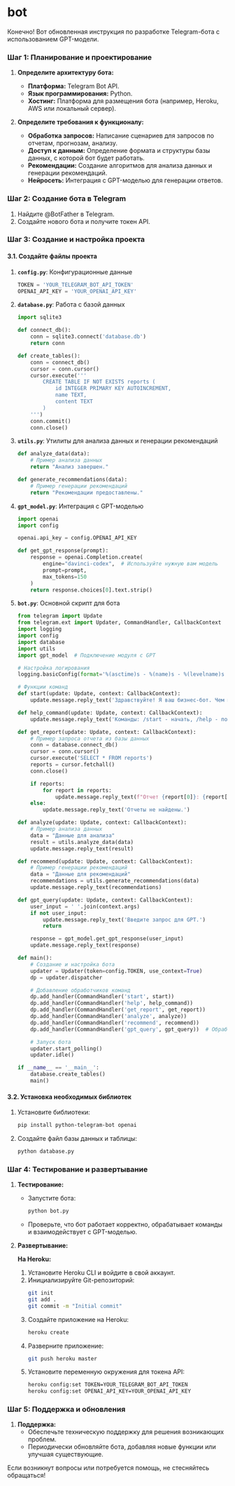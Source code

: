 # bot

Конечно! Вот обновленная инструкция по разработке Telegram-бота с использованием GPT-модели.

### Шаг 1: Планирование и проектирование

1. **Определите архитектуру бота:**
   - **Платформа:** Telegram Bot API.
   - **Язык программирования:** Python.
   - **Хостинг:** Платформа для размещения бота (например, Heroku, AWS или локальный сервер).

2. **Определите требования к функционалу:**
   - **Обработка запросов:** Написание сценариев для запросов по отчетам, прогнозам, анализу.
   - **Доступ к данным:** Определение формата и структуры базы данных, с которой бот будет работать.
   - **Рекомендации:** Создание алгоритмов для анализа данных и генерации рекомендаций.
   - **Нейросеть:** Интеграция с GPT-моделью для генерации ответов.

### Шаг 2: Создание бота в Telegram

1. Найдите @BotFather в Telegram.
2. Создайте нового бота и получите токен API.

### Шаг 3: Создание и настройка проекта

#### 3.1. Создайте файлы проекта

1. **`config.py`**: Конфигурационные данные
   ```python
   TOKEN = 'YOUR_TELEGRAM_BOT_API_TOKEN'
   OPENAI_API_KEY = 'YOUR_OPENAI_API_KEY'
   ```

2. **`database.py`**: Работа с базой данных
   ```python
   import sqlite3

   def connect_db():
       conn = sqlite3.connect('database.db')
       return conn

   def create_tables():
       conn = connect_db()
       cursor = conn.cursor()
       cursor.execute('''
           CREATE TABLE IF NOT EXISTS reports (
               id INTEGER PRIMARY KEY AUTOINCREMENT,
               name TEXT,
               content TEXT
           )
       ''')
       conn.commit()
       conn.close()
   ```

3. **`utils.py`**: Утилиты для анализа данных и генерации рекомендаций
   ```python
   def analyze_data(data):
       # Пример анализа данных
       return "Анализ завершен."

   def generate_recommendations(data):
       # Пример генерации рекомендаций
       return "Рекомендации предоставлены."
   ```

4. **`gpt_model.py`**: Интеграция с GPT-моделью
   ```python
   import openai
   import config

   openai.api_key = config.OPENAI_API_KEY

   def get_gpt_response(prompt):
       response = openai.Completion.create(
           engine="davinci-codex",  # Используйте нужную вам модель
           prompt=prompt,
           max_tokens=150
       )
       return response.choices[0].text.strip()
   ```

5. **`bot.py`**: Основной скрипт для бота
   ```python
   from telegram import Update
   from telegram.ext import Updater, CommandHandler, CallbackContext
   import logging
   import config
   import database
   import utils
   import gpt_model  # Подключение модуля с GPT

   # Настройка логирования
   logging.basicConfig(format='%(asctime)s - %(name)s - %(levelname)s - %(message)s', level=logging.INFO)

   # Функции команд
   def start(update: Update, context: CallbackContext):
       update.message.reply_text('Здравствуйте! Я ваш бизнес-бот. Чем могу помочь?')

   def help_command(update: Update, context: CallbackContext):
       update.message.reply_text('Команды: /start - начать, /help - помощь')

   def get_report(update: Update, context: CallbackContext):
       # Пример запроса отчета из базы данных
       conn = database.connect_db()
       cursor = conn.cursor()
       cursor.execute('SELECT * FROM reports')
       reports = cursor.fetchall()
       conn.close()

       if reports:
           for report in reports:
               update.message.reply_text(f"Отчет {report[0]}: {report[1]}\n{report[2]}")
       else:
           update.message.reply_text('Отчеты не найдены.')

   def analyze(update: Update, context: CallbackContext):
       # Пример анализа данных
       data = "Данные для анализа"
       result = utils.analyze_data(data)
       update.message.reply_text(result)

   def recommend(update: Update, context: CallbackContext):
       # Пример генерации рекомендаций
       data = "Данные для рекомендаций"
       recommendations = utils.generate_recommendations(data)
       update.message.reply_text(recommendations)

   def gpt_query(update: Update, context: CallbackContext):
       user_input = ' '.join(context.args)
       if not user_input:
           update.message.reply_text('Введите запрос для GPT.')
           return

       response = gpt_model.get_gpt_response(user_input)
       update.message.reply_text(response)

   def main():
       # Создание и настройка бота
       updater = Updater(token=config.TOKEN, use_context=True)
       dp = updater.dispatcher

       # Добавление обработчиков команд
       dp.add_handler(CommandHandler('start', start))
       dp.add_handler(CommandHandler('help', help_command))
       dp.add_handler(CommandHandler('get_report', get_report))
       dp.add_handler(CommandHandler('analyze', analyze))
       dp.add_handler(CommandHandler('recommend', recommend))
       dp.add_handler(CommandHandler('gpt_query', gpt_query))  # Обработка запросов к GPT

       # Запуск бота
       updater.start_polling()
       updater.idle()

   if __name__ == '__main__':
       database.create_tables()
       main()
   ```

#### 3.2. Установка необходимых библиотек

1. Установите библиотеки:
   ```bash
   pip install python-telegram-bot openai
   ```

2. Создайте файл базы данных и таблицы:
   ```bash
   python database.py
   ```

### Шаг 4: Тестирование и развертывание

1. **Тестирование:**
   - Запустите бота:
     ```bash
     python bot.py
     ```
   - Проверьте, что бот работает корректно, обрабатывает команды и взаимодействует с GPT-моделью.

2. **Развертывание:**

   **На Heroku:**
   1. Установите Heroku CLI и войдите в свой аккаунт.
   2. Инициализируйте Git-репозиторий:
      ```bash
      git init
      git add .
      git commit -m "Initial commit"
      ```
   3. Создайте приложение на Heroku:
      ```bash
      heroku create
      ```
   4. Разверните приложение:
      ```bash
      git push heroku master
      ```
   5. Установите переменную окружения для токена API:
      ```bash
      heroku config:set TOKEN=YOUR_TELEGRAM_BOT_API_TOKEN
      heroku config:set OPENAI_API_KEY=YOUR_OPENAI_API_KEY
      ```

### Шаг 5: Поддержка и обновления

1. **Поддержка:**
   - Обеспечьте техническую поддержку для решения возникающих проблем.
   - Периодически обновляйте бота, добавляя новые функции или улучшая существующие.

Если возникнут вопросы или потребуется помощь, не стесняйтесь обращаться!
